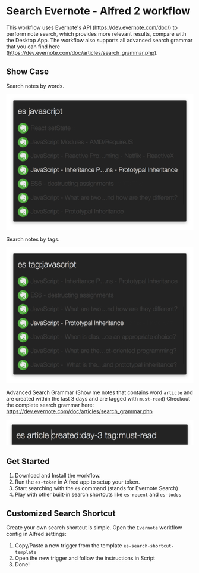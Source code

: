 # Search Evernote - Alfred 2 workflow

This workflow uses Evernote's API (https://dev.evernote.com/doc/) to perform note search, which provides more relevant results, compare with the Desktop App. The workflow also supports all advanced search grammar that you can find here (https://dev.evernote.com/doc/articles/search_grammar.php). 

## Show Case

Search notes by words.

![1](screenshots/1.png)

Search notes by tags.

![1](screenshots/2.png)

Advanced Search Grammar (Show me notes that contains word `article` and are created within the last 3 days and are tagged with `must-read`) Checkout the complete search grammar here: https://dev.evernote.com/doc/articles/search_grammar.php

![1](screenshots/3.png)

## Get Started

1. Download and Install the workflow. 
2. Run the `es-token` in Alfred app to setup your token.
3. Start searching with the `es` command (stands for Evernote Search)
4. Play with other built-in search shortcuts like `es-recent` and `es-todos`

## Customized Search Shortcut

Create your own search shortcut is simple. Open the `Evernote` workflow config in Alfred settings:

1. Copy/Paste a new trigger from the template `es-search-shortcut-template`
2. Open the new trigger and follow the instructions in Script
3. Done!

